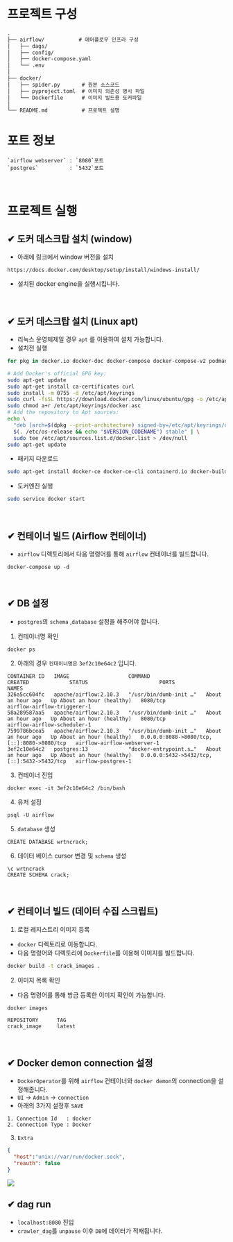 
# 프로젝트 구성

```Markdown
.
├── airflow/           # 에어플로우 인프라 구성
│   ├── dags/
│   ├── config/
│   ├── docker-compose.yaml
│   └── .env
│
├── docker/
│   ├── spider.py       # 원본 소스코드
│   ├── pyproject.toml  # 이미지 의존성 명시 파일
│   └── Dockerfile      # 이미지 빌드용 도커파일
│
└── README.md           # 프로젝트 설명
```
# 포트 정보

```
`airflow webserver` : `8080`포트
`postgres`          : `5432`포트
```

<br>

# 프로젝트 실행
## ✔ 도커 데스크탑 설치 (window)
- 아래에 링크에서 window 버전을 설치
```angular2html
https://docs.docker.com/desktop/setup/install/windows-install/
```
- 설치된 docker engine을 실행시킵니다.

<br>

## ✔ 도커 데스크탑 설치 (Linux apt)
- 리눅스 운영체제일 경우 `apt` 를 이용하여 설치 가능합니다.
- 설치전 실행
```bash
for pkg in docker.io docker-doc docker-compose docker-compose-v2 podman-docker containerd runc; do sudo apt-get remove $pkg; done
```
```bash
# Add Docker's official GPG key:
sudo apt-get update
sudo apt-get install ca-certificates curl
sudo install -m 0755 -d /etc/apt/keyrings
sudo curl -fsSL https://download.docker.com/linux/ubuntu/gpg -o /etc/apt/keyrings/docker.asc
sudo chmod a+r /etc/apt/keyrings/docker.asc
# Add the repository to Apt sources:
echo \
  "deb [arch=$(dpkg --print-architecture) signed-by=/etc/apt/keyrings/docker.asc] https://download.docker.com/linux/ubuntu \
  $(. /etc/os-release && echo "$VERSION_CODENAME") stable" | \
  sudo tee /etc/apt/sources.list.d/docker.list > /dev/null
sudo apt-get update
```
- 패키지 다운로드
```bash
sudo apt-get install docker-ce docker-ce-cli containerd.io docker-buildx-plugin docker-compose-plugin
```
- 도커엔진 실행
```bash
sudo service docker start
```

<br>

## ✔ 컨테이너 빌드 (Airflow 컨테이너)
- `airflow` 디렉토리에서 다음 명령어를 통해 `airflow` 컨테이너를 빌드합니다.

```
docker-compose up -d
```

<br>

## ✔ DB 설정
- `postgres`의 `schema` ,`database` 설정을 해주어야 합니다.

1. 컨테이너명 확인
```angular2html
docker ps
```

2. 아래의 경우 `컨테이너명은` `3ef2c10e64c2` 입니다.
```log
CONTAINER ID   IMAGE                   COMMAND                   CREATED             STATUS                       PORTS                                         NAMES
326a5cc604fc   apache/airflow:2.10.3   "/usr/bin/dumb-init …"   About an hour ago   Up About an hour (healthy)   8080/tcp                                      airflow-airflow-triggerer-1
58a289587aa5   apache/airflow:2.10.3   "/usr/bin/dumb-init …"   About an hour ago   Up About an hour (healthy)   8080/tcp                                      airflow-airflow-scheduler-1
7599786bcea5   apache/airflow:2.10.3   "/usr/bin/dumb-init …"   About an hour ago   Up About an hour (healthy)   0.0.0.0:8080->8080/tcp, [::]:8080->8080/tcp   airflow-airflow-webserver-1
3ef2c10e64c2   postgres:13             "docker-entrypoint.s…"   About an hour ago   Up About an hour (healthy)   0.0.0.0:5432->5432/tcp, [::]:5432->5432/tcp   airflow-postgres-1
```

3. 컨테이너 진입
```
docker exec -it 3ef2c10e64c2 /bin/bash
```

4. 유저 설정
```angular2html
psql -U airflow
```

5. `database` 생성
```angular2html
CREATE DATABASE wrtncrack;
```

6. 데이터 베이스 cursor 변경 및 `schema` 생성
```angular2html
\c wrtncrack
CREATE SCHEMA crack;
```

<br>

## ✔ 컨테이너 빌드 (데이터 수집 스크립트)

1. 로컬 레지스트리 이미지 등록
- `docker` 디렉토리로 이동합니다.
- 다음 명령어와 디렉토리에 `Dockerfile`를 이용해 이미지를 빌드합니다.
```bash
docker build -t crack_images .
```

2. 이미지 목록 확인
- 다음 명령어를 통해 방금 등록한 이미지 확인이 가능합니다.
```bash
docker images
```

```angular2html
REPOSITORY      TAG
crack_image     latest
```

<br>

## ✔ Docker demon connection 설정
- `DockerOperator`를 위해 `airflow` 컨테이너와 `docker demon`의 connection을 설정해줍니다.
- `UI` -> `Admin` -> `connection`
- 아래의 3가지 설정후 `SAVE`
```
1. Connection Id   : docker
2. Connection Type : Docker
```
3. `Extra`
```json
{
  "host":"unix://var/run/docker.sock",
  "reauth": false
}
```
<img src="https://github.com/user-attachments/assets/a6c04701-93f7-4ade-bbe3-d2115579de21">

<br>

## ✔ dag run
- `localhost:8080` 진입 
- `crawler_dag`를 `unpause` 이후 `DB`에 데이터가 적재됩니다.



